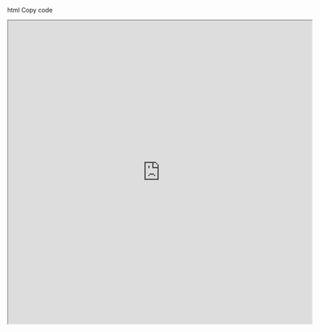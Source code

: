 html
Copy code
<iframe src="https://mentalcanvas.com/vm/tr7fbzu/scene/" width="700" height="700"></iframe>
